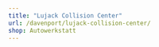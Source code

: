 ```yaml
---
title: "Lujack Collision Center"
url: /davenport/lujack-collision-center/
shop: Autowerkstatt
---
```

